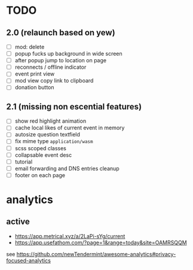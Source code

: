 # TODO

## 2.0 (relaunch based on yew)

- [ ] mod: delete
- [ ] popup fucks up background in wide screen
- [ ] after popup jump to location on page
- [ ] reconnects / offline indicator
- [ ] event print view
- [ ] mod view copy link to clipboard
- [ ] donation button

## 2.1 (missing non escential features)

- [ ] show red highlight animation
- [ ] cache local likes of current event in memory
- [ ] autosize question textfield
- [ ] fix mime type `application/wasm`
- [ ] scss scoped classes
- [ ] collapsable event desc
- [ ] tutorial
- [ ] email forwarding and DNS entries cleanup
- [ ] footer on each page

# analytics

## active
* https://app.metrical.xyz/a/2LaPi-sYg/current
* https://app.usefathom.com/?page=1&range=today&site=OAMRSQQM

see https://github.com/newTendermint/awesome-analytics#privacy-focused-analytics